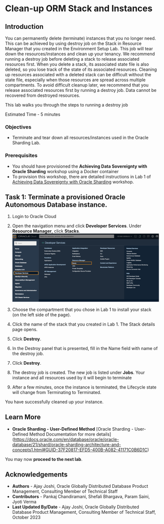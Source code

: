 # Clean-up ORM Stack and Instances

## Introduction

You can permanently delete (terminate) instances that you no longer need. This can be achieved by using destroy job on the Stack in Resource Manager that you created in the Environment Setup Lab. This job will tear down the resources/instances and clean up your tenancy.
We recommend running a destroy job before deleting a stack to release associated resources first. When you delete a stack, its associated state file is also deleted, so you lose track of the state of its associated resources. Cleaning up resources associated with a deleted stack can be difficult without the state file, especially when those resources are spread across multiple compartments. To avoid difficult cleanup later, we recommend that you release associated resources first by running a destroy job.
Data cannot be recovered from destroyed resources.

This lab walks you through the steps to running a destroy job

Estimated Time - 5 minutes

### Objectives

- Terminate and tear down all resources/instances used in the Oracle Sharding Lab.

### Prerequisites

- You should have provisioned the **Achieving Data Sovereignty with Oracle Sharding** workshop using a Docker container
- To provision this workshop, there are detailed instructions in Lab 1 of [Achieving Data Sovereignty with Oracle Sharding](https://apexapps.oracle.com/pls/apex/r/dbpm/livelabs/view-workshop?wid=866) workshop.

## Task 1: Terminate a provisioned Oracle Autonomous Database instance.

1. Login to Oracle Cloud

2. Open the navigation menu and click **Developer Services**. Under **Resource Manager**, click **Stacks**.
  ![stack](images/stack.png " ")

3. Choose the compartment that you chose in Lab 1 to install your stack (on the left side of the page).

4. Click the name of the stack that you created in Lab 1. The Stack details page opens.

5. Click **Destroy**.

6. In the Destroy panel that is presented, fill in the Name field with name of the destroy job.

7. Click **Destroy**.

8. The destroy job is created. The new job is listed under **Jobs**. Your instance and all resources used by it will begin to terminate

9. After a few minutes, once the instance is terminated, the Lifecycle state will change from Terminating to Terminated.

  You have successfully cleaned up your instance.

## Learn More

-  **Oracle Sharding - User-Defined Method**
[Oracle Sharding - User-Defined Method Documentation for more details] (https://docs.oracle.com/en/database/oracle/oracle-database/21/shard/oracle-sharding-architecture-and-concepts1.html#GUID-37F20817-EFD5-400B-A082-41171C0B6D1C)

You may now **proceed to the next lab**.

## Acknowledgements

* **Authors** - Ajay Joshi, Oracle Globally Distributed Database Product Management, Consulting Member of Technical Staff
* **Contributors** - Pankaj Chandiramani, Shefali Bhargava, Param Saini, Jyoti Verma
* **Last Updated By/Date** - Ajay Joshi, Oracle Globally Distributed Database Product Management, Consulting Member of Technical Staff, October 2023